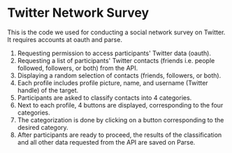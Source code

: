 # Twitter Network Survey

This is the code we used for conducting a social network survey on Twitter. It requires accounts at oauth and parse.

1. Requesting permission to access participants' Twitter data (oauth).
2. Requesting a list of participants' Twitter contacts (friends i.e. people followed, followers, or both) from the API.
3. Displaying a random selection of contacts (friends, followers, or both).
4. Each profile includes profile picture, name, and username (Twitter handle) of the target.
5. Participants are asked to classify contacts into 4 categories.
6. Next to each profile, 4 buttons are displayed, corresponding to the four categories.
7. The categorization is done by clicking on a button corresponding to the desired category.
8. After participants are ready to proceed, the results of the classification and all other data requested from the API are saved on Parse.
